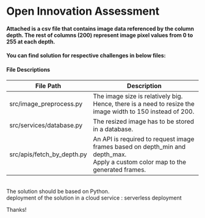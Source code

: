 # Open Innovation Assessment

#### Attached is a csv file that contains image data referenced by the column depth. The rest of columns (200) represent image pixel values from 0 to 255 at each depth.
#### You can find solution for respective challenges in below files:


#### File Descriptions

| File Path                      | Description                                                                                  |
| ------------------------------ | -------------------------------------------------------------------------------------------- |
| src/image_preprocess.py        | The image size is relatively big. Hence, there is a need to resize the image width to 150 instead of 200. |
| src/services/database.py       | The resized image has to be stored in a database.                                            |
| src/apis/fetch_by_depth.py     | An API is required to request image frames based on depth_min and depth_max. <br> Apply a custom color map to the generated frames. |

<br>
The solution should be based on Python.<br>
deployment of the solution in a cloud service : serverless deployment


Thanks!